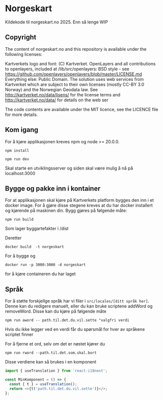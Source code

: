 # Norgeskart

Kildekode til norgeskart.no 2025. Enn så lenge WIP

## Copyright

The content of norgeskart.no and this repository is available under the following licenses:

Kartverkets logo and font: (C) Kartverket. OpenLayers and all contributions to openlayers, included at /lib/src/openlayers: BSD style - see https://github.com/openlayers/openlayers/blob/master/LICENSE.md Everything else: Public Domain. The solution uses web services from Kartverket which are subject to their own licenses (mostly CC-BY 3.0 Norway) and the Norwegian Geodata law. See http://kartverket.no/data/lisens/ for the license terms and http://kartverket.no/data/ for details on the web ser

The code contents are available under the MIT licence, see the LICENCE file for more details.

## Kom igang

For å kjøre applikasjonen kreves npm og node >= 20.0.0.

`npm install`

`npm run dev`

Skal starte en utviklingsserver og siden skal være mulig å nå på localhost:3000

## Bygge og pakke inn i kontainer

For at applikasjonen skal kjøre på Kartverkets platform bygges den inn i et docker image. For å gjøre disse stegene kreves at du har docker installert og kjørende på maskinen din. Bygg gjøres på følgende måte:

`npm run build `

Som lager byggartefakter i /dist

Deretter

`docker build  -t norgeskart`

For å bygge og

`docker run -p 3000:3000 -d norgeskart`

for å kjøre containeren du har laget

## Språk

For å støtte forskjellge språk har vi filer i `src/locales/[ditt språk her]`. Denne kan du redigere manuelt, eller du kan bruke scriptene addWord og removeWord. Disse kan du kjøre på følgende måte

`npm run aword -- path.til.det.du.vil.sette "valgfri verdi`

Hvis du ikke legger ved en verdi får du spørsmål for hver av språkene scriptet finner

For å fjerne et ord, selv om det er nøstet kjører du

`npm run rword --path.til.det.som.skal.bort`

Disse verdiene kan så brukes i en komponent

```js
import { useTranslation } from 'react-i18next';

const MinKomponent = () => {
  const { t } = useTranslation();
  return <>{t('path.til.det.du.vil.sette')}</>;
};
```
